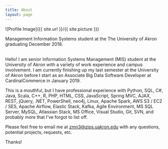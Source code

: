 ```yaml
---
title: About
layout: page
---
```

![Profile Image]({{ site.url }}/{{ site.picture }})

<p>Management Information Systems student at the The University of Akron graduating 
December 2018. </p>

<br>
Hello! I am senior Information Systems Management (MIS) student at the University of Akron with a variety of work experience and campus involvement. I am currently finishing up my last semester at the University of Akron before I start as an Associate Big Data Software Developer at CardinalCommerce in January 2019.

This is a mouthful, but I have professional experience with Python, SQL, C#, Java, Scala, C++, R, PHP, HTML, CSS, JavaScript, Spring MVC, AJAX, REST, jQuery, .NET, PowerShell, neo4j, Linux, Apache Spark, AWS S3 / EC2 / SES, Apache Airflow, Elastic Stack, Kafka, Agile Environment, MS SQL Server, MySQL, Atlassian Stack, MS Office, Visual Studio, Git, SVN, and probably more that I've forgot to list off.

Please feel free to email me at zmn3@zips.uakron.edu with any questions, potential projects, requests, etc.

Thanks!
